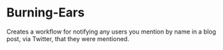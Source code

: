Burning-Ears
============

Creates a workflow for notifying any users you mention by name in a blog post, via Twitter, that they were mentioned.

